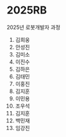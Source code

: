 # 2025RB
2025년 로봇개발자 과정
1. 김희웅
2. 안성진
3. 김미소
4. 이진수
5. 김하은
6. 김태민
7. 이홍진
8. 김지훈
9. 이민용
10. 조우석
11. 김지훈
12. 백민재
13. 임강진

